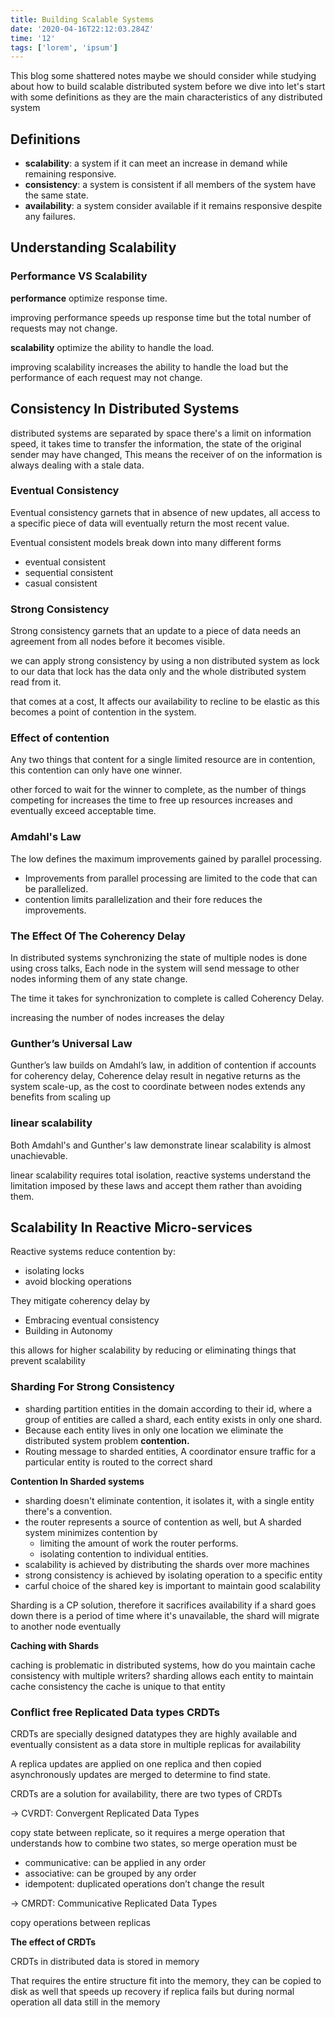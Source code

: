 ```yaml
---
title: Building Scalable Systems
date: '2020-04-16T22:12:03.284Z'
time: '12'
tags: ['lorem', 'ipsum']
---
```


This blog some shattered notes maybe we should consider while studying about how to build scalable distributed system before we dive into let's start with some definitions as they are the main characteristics of any distributed system

## **Definitions**

- **scalability**: a system if it can meet an increase in demand while remaining responsive.
- **consistency**: a system is consistent if all members of the system have the same state.
- **availability**: a system consider available if it remains responsive despite any failures.

## **Understanding Scalability**

### **Performance VS Scalability**

**performance** optimize response time.

improving performance speeds up response time but the total number of requests may not change.

**scalability** optimize the ability to handle the load.

improving scalability increases the ability to handle the load but the performance of each request may not change.

## **Consistency In Distributed Systems**

distributed systems are separated by space there's a limit on information speed, it takes time to transfer the information, the state of the original sender may have changed, This means the receiver of on the information is always dealing with a stale data.

### **Eventual Consistency**

Eventual consistency garnets that in absence of new updates, all access to a specific piece of data will eventually return the most recent value.

Eventual consistent models break down into many different forms

- eventual consistent
- sequential consistent
- casual consistent

### **Strong Consistency**

Strong consistency garnets that an update to a piece of data needs an agreement from all nodes before it becomes visible.

we can apply strong consistency by using a non distributed system as lock to our data that lock has the data only and the whole distributed system read from it.

that comes at a cost, It affects our availability to recline to be elastic as this becomes a point of contention in the system.

### **Effect of contention**

Any two things that content for a single limited resource are in contention, this contention can only have one winner.

other forced to wait for the winner to complete, as the number of things competing for increases the time to free up resources increases and eventually exceed acceptable time.

### **Amdahl's Law**

The low defines the maximum improvements gained by parallel processing.

- Improvements from parallel processing are limited to the code that can be parallelized.
- contention limits parallelization and their fore reduces the improvements.

### **The Effect Of The Coherency Delay**

In distributed systems synchronizing the state of multiple nodes is done using cross talks, Each node in the system will send message to other nodes informing them of any state change.

The time it takes for synchronization to complete is called Coherency Delay.

increasing the number of nodes increases the delay

### **Gunther’s Universal Law**

Gunther’s law builds on Amdahl’s law, in addition of contention if accounts for coherency delay, Coherence delay result in negative returns as the system scale-up, as the cost to coordinate between nodes extends any benefits from scaling up

### **linear scalability**

Both Amdahl's and Gunther's law demonstrate linear scalability is almost unachievable.

linear scalability requires total isolation, reactive systems understand the limitation imposed by these laws and accept them rather than avoiding them.

## **Scalability In Reactive Micro-services**

Reactive systems reduce contention by:

- isolating locks
- avoid blocking operations

They mitigate coherency delay by

- Embracing eventual consistency
- Building in Autonomy

this allows for higher scalability by reducing or eliminating things that prevent scalability

### **Sharding For Strong Consistency**

- sharding partition entities in the domain according to their id, where a group of entities are called a shard, each entity exists in only one shard.
- Because each entity lives in only one location we eliminate the distributed system problem **contention.**
- Routing message to sharded entities, A coordinator ensure traffic for a particular entity is routed to the correct shard

**Contention In Sharded systems**

- sharding doesn't eliminate contention, it isolates it, with a single entity there's a convention.
- the router represents a source of contention as well, but A sharded system minimizes contention by
  - limiting the amount of work the router performs.
  - isolating contention to individual entities.
- scalability is achieved by distributing the shards over more machines
- strong consistency is achieved by isolating operation to a specific entity
- carful choice of the shared key is important to maintain good scalability

Sharding is a CP solution, therefore it sacrifices availability if a shard goes down there is a period of time where it's unavailable, the shard will migrate to another node eventually

**Caching with Shards**

caching is problematic in distributed systems, how do you maintain cache consistency with multiple writers? sharding allows each entity to maintain cache consistency the cache is unique to that entity

### **Conflict free Replicated Data types CRDTs**

CRDTs are specially designed datatypes they are highly available and eventually consistent as a data store in multiple replicas for availability

A replica updates are applied on one replica and then copied asynchronously updates are merged to determine to find state.

CRDTs are a solution for availability, there are two types of CRDTs

→ CVRDT: Convergent Replicated Data Types

copy state between replicate, so it requires a merge operation that understands how to combine two states, so merge operation must be

- communicative: can be applied in any order
- associative: can be grouped by any order
- idempotent: duplicated operations don’t change the result

→ CMRDT: Communicative Replicated Data Types

copy operations between replicas

**The effect of CRDTs**

CRDTs in distributed data is stored in memory

That requires the entire structure fit into the memory, they can be copied to disk as well that speeds up recovery if replica fails but during normal operation all data still in the memory
